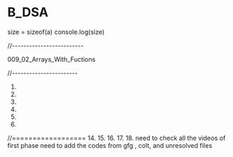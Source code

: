 # B_DSA

size = sizeof(a)
console.log(size)


//-------------------------

009_02_Arrays_With_Fuctions

//-----------------------


1.
2.
9.
10.
11.
12.
//==================
14.
15.
16.
17.
18.
need to check all the videos of first phase 
need to add the codes from gfg , colt, and unresolved files

